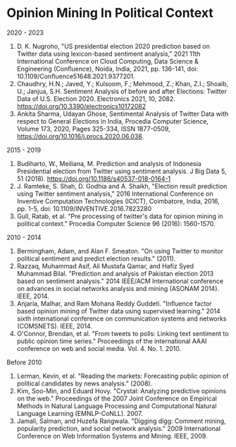 # Opinion Mining In Political Context

2020 - 2023
1. D. K. Nugroho, "US presidential election 2020 prediction based on Twitter data using lexicon-based sentiment analysis," 2021 11th International Conference on Cloud Computing, Data Science & Engineering (Confluence), Noida, India, 2021, pp. 136-141, doi: 10.1109/Confluence51648.2021.9377201.
2. Chaudhry, H.N.; Javed, Y.; Kulsoom, F.; Mehmood, Z.; Khan, Z.I.; Shoaib, U.; Janjua, S.H. Sentiment Analysis of before and after Elections: Twitter Data of U.S. Election 2020. Electronics 2021, 10, 2082. https://doi.org/10.3390/electronics10172082
3. Ankita Sharma, Udayan Ghose, Sentimental Analysis of Twitter Data with respect to General Elections in India, Procedia Computer Science, Volume 173, 2020, Pages 325-334, ISSN 1877-0509, https://doi.org/10.1016/j.procs.2020.06.038.

2015 - 2019
1. Budiharto, W., Meiliana, M. Prediction and analysis of Indonesia Presidential election from Twitter using sentiment analysis. J Big Data 5, 51 (2018). https://doi.org/10.1186/s40537-018-0164-1
2. J. Ramteke, S. Shah, D. Godhia and A. Shaikh, "Election result prediction using Twitter sentiment analysis," 2016 International Conference on Inventive Computation Technologies (ICICT), Coimbatore, India, 2016, pp. 1-5, doi: 10.1109/INVENTIVE.2016.7823280
3. Gull, Ratab, et al. "Pre processing of twitter's data for opinion mining in political context." Procedia Computer Science 96 (2016): 1560-1570.

2010 - 2014
1. Bermingham, Adam, and Alan F. Smeaton. "On using Twitter to monitor political sentiment and predict election results." (2011).
2. Razzaq, Muhammad Asif, Ali Mustafa Qamar, and Hafiz Syed Muhammad Bilal. "Prediction and analysis of Pakistan election 2013 based on sentiment analysis." 2014 IEEE/ACM International conference on advances in social networks analysis and mining (ASONAM 2014). IEEE, 2014.
3. Anjaria, Malhar, and Ram Mohana Reddy Guddeti. "Influence factor based opinion mining of Twitter data using supervised learning." 2014 sixth international conference on communication systems and networks (COMSNETS). IEEE, 2014.
4. O'Connor, Brendan, et al. "From tweets to polls: Linking text sentiment to public opinion time series." Proceedings of the international AAAI conference on web and social media. Vol. 4. No. 1. 2010.

Before 2010
1. Lerman, Kevin, et al. "Reading the markets: Forecasting public opinion of political candidates by news analysis." (2008).
2. Kim, Soo-Min, and Eduard Hovy. "Crystal: Analyzing predictive opinions on the web." Proceedings of the 2007 Joint Conference on Empirical Methods in Natural Language Processing and Computational Natural Language Learning (EMNLP-CoNLL). 2007.
3. Jamali, Salman, and Huzefa Rangwala. "Digging digg: Comment mining, popularity prediction, and social network analysis." 2009 International Conference on Web Information Systems and Mining. IEEE, 2009.
